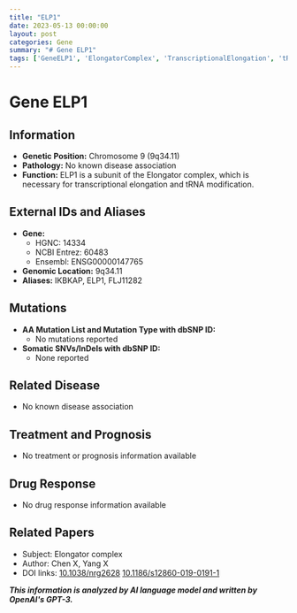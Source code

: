 ```yaml
---
title: "ELP1"
date: 2023-05-13 00:00:00
layout: post
categories: Gene
summary: "# Gene ELP1"
tags: ['GeneELP1', 'ElongatorComplex', 'TranscriptionalElongation', 'tRNAModification', 'NoKnownDiseaseAssociation', 'GeneticInformationAnalysis', 'Chromosome9', 'IKBKAP']
---
```


# Gene ELP1

## Information

- **Genetic Position:** Chromosome 9 (9q34.11)
- **Pathology:** No known disease association
- **Function:** ELP1 is a subunit of the Elongator complex, which is necessary for transcriptional elongation and tRNA modification.

## External IDs and Aliases

- **Gene:**
    - HGNC: 14334
    - NCBI Entrez: 60483
    - Ensembl: ENSG00000147765
- **Genomic Location:** 9q34.11
- **Aliases:** IKBKAP, ELP1, FLJ11282

## Mutations

- **AA Mutation List and Mutation Type with dbSNP ID:**
    - No mutations reported
- **Somatic SNVs/InDels with dbSNP ID:**
    - None reported

## Related Disease

- No known disease association

## Treatment and Prognosis

- No treatment or prognosis information available

## Drug Response

- No drug response information available

## Related Papers

- Subject: Elongator complex 
- Author: Chen X, Yang X 
- DOI links: [10.1038/nrg2628]([Click](https://doi.org/10.1038/nrg2628),) [10.1186/s12860-019-0191-1]([Click](https://doi.org/10.1186/s12860-019-0191-1))

**_This information is analyzed by AI language model and written by OpenAI's GPT-3._**